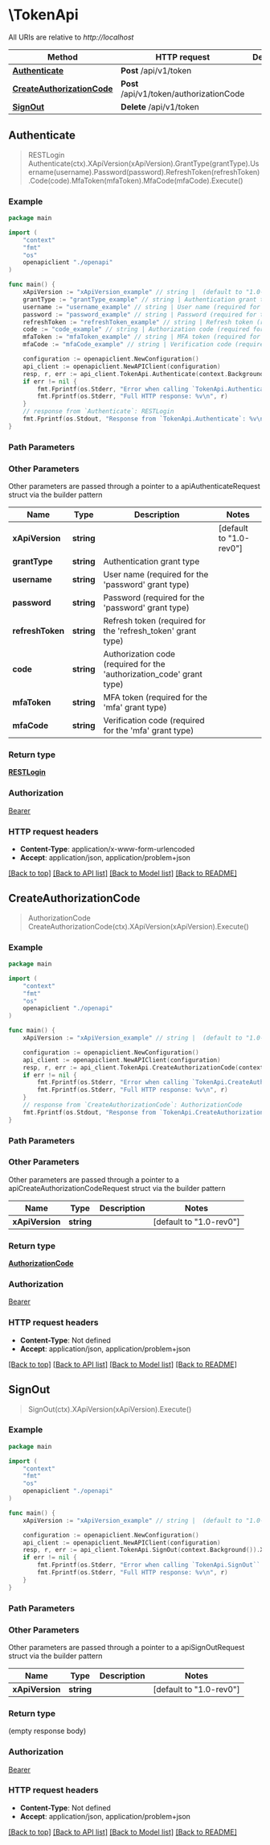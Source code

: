 # \TokenApi

All URIs are relative to *http://localhost*

Method | HTTP request | Description
------------- | ------------- | -------------
[**Authenticate**](TokenApi.md#Authenticate) | **Post** /api/v1/token | 
[**CreateAuthorizationCode**](TokenApi.md#CreateAuthorizationCode) | **Post** /api/v1/token/authorizationCode | 
[**SignOut**](TokenApi.md#SignOut) | **Delete** /api/v1/token | 



## Authenticate

> RESTLogin Authenticate(ctx).XApiVersion(xApiVersion).GrantType(grantType).Username(username).Password(password).RefreshToken(refreshToken).Code(code).MfaToken(mfaToken).MfaCode(mfaCode).Execute()



### Example

```go
package main

import (
    "context"
    "fmt"
    "os"
    openapiclient "./openapi"
)

func main() {
    xApiVersion := "xApiVersion_example" // string |  (default to "1.0-rev0")
    grantType := "grantType_example" // string | Authentication grant type
    username := "username_example" // string | User name (required for the 'password' grant type) (optional)
    password := "password_example" // string | Password (required for the 'password' grant type) (optional)
    refreshToken := "refreshToken_example" // string | Refresh token (required for the 'refresh_token' grant type) (optional)
    code := "code_example" // string | Authorization code (required for the 'authorization_code' grant type) (optional)
    mfaToken := "mfaToken_example" // string | MFA token (required for the 'mfa' grant type) (optional)
    mfaCode := "mfaCode_example" // string | Verification code (required for the 'mfa' grant type) (optional)

    configuration := openapiclient.NewConfiguration()
    api_client := openapiclient.NewAPIClient(configuration)
    resp, r, err := api_client.TokenApi.Authenticate(context.Background()).XApiVersion(xApiVersion).GrantType(grantType).Username(username).Password(password).RefreshToken(refreshToken).Code(code).MfaToken(mfaToken).MfaCode(mfaCode).Execute()
    if err != nil {
        fmt.Fprintf(os.Stderr, "Error when calling `TokenApi.Authenticate``: %v\n", err)
        fmt.Fprintf(os.Stderr, "Full HTTP response: %v\n", r)
    }
    // response from `Authenticate`: RESTLogin
    fmt.Fprintf(os.Stdout, "Response from `TokenApi.Authenticate`: %v\n", resp)
}
```

### Path Parameters



### Other Parameters

Other parameters are passed through a pointer to a apiAuthenticateRequest struct via the builder pattern


Name | Type | Description  | Notes
------------- | ------------- | ------------- | -------------
 **xApiVersion** | **string** |  | [default to &quot;1.0-rev0&quot;]
 **grantType** | **string** | Authentication grant type | 
 **username** | **string** | User name (required for the &#39;password&#39; grant type) | 
 **password** | **string** | Password (required for the &#39;password&#39; grant type) | 
 **refreshToken** | **string** | Refresh token (required for the &#39;refresh_token&#39; grant type) | 
 **code** | **string** | Authorization code (required for the &#39;authorization_code&#39; grant type) | 
 **mfaToken** | **string** | MFA token (required for the &#39;mfa&#39; grant type) | 
 **mfaCode** | **string** | Verification code (required for the &#39;mfa&#39; grant type) | 

### Return type

[**RESTLogin**](RESTLogin.md)

### Authorization

[Bearer](../README.md#Bearer)

### HTTP request headers

- **Content-Type**: application/x-www-form-urlencoded
- **Accept**: application/json, application/problem+json

[[Back to top]](#) [[Back to API list]](../README.md#documentation-for-api-endpoints)
[[Back to Model list]](../README.md#documentation-for-models)
[[Back to README]](../README.md)


## CreateAuthorizationCode

> AuthorizationCode CreateAuthorizationCode(ctx).XApiVersion(xApiVersion).Execute()



### Example

```go
package main

import (
    "context"
    "fmt"
    "os"
    openapiclient "./openapi"
)

func main() {
    xApiVersion := "xApiVersion_example" // string |  (default to "1.0-rev0")

    configuration := openapiclient.NewConfiguration()
    api_client := openapiclient.NewAPIClient(configuration)
    resp, r, err := api_client.TokenApi.CreateAuthorizationCode(context.Background()).XApiVersion(xApiVersion).Execute()
    if err != nil {
        fmt.Fprintf(os.Stderr, "Error when calling `TokenApi.CreateAuthorizationCode``: %v\n", err)
        fmt.Fprintf(os.Stderr, "Full HTTP response: %v\n", r)
    }
    // response from `CreateAuthorizationCode`: AuthorizationCode
    fmt.Fprintf(os.Stdout, "Response from `TokenApi.CreateAuthorizationCode`: %v\n", resp)
}
```

### Path Parameters



### Other Parameters

Other parameters are passed through a pointer to a apiCreateAuthorizationCodeRequest struct via the builder pattern


Name | Type | Description  | Notes
------------- | ------------- | ------------- | -------------
 **xApiVersion** | **string** |  | [default to &quot;1.0-rev0&quot;]

### Return type

[**AuthorizationCode**](AuthorizationCode.md)

### Authorization

[Bearer](../README.md#Bearer)

### HTTP request headers

- **Content-Type**: Not defined
- **Accept**: application/json, application/problem+json

[[Back to top]](#) [[Back to API list]](../README.md#documentation-for-api-endpoints)
[[Back to Model list]](../README.md#documentation-for-models)
[[Back to README]](../README.md)


## SignOut

> SignOut(ctx).XApiVersion(xApiVersion).Execute()



### Example

```go
package main

import (
    "context"
    "fmt"
    "os"
    openapiclient "./openapi"
)

func main() {
    xApiVersion := "xApiVersion_example" // string |  (default to "1.0-rev0")

    configuration := openapiclient.NewConfiguration()
    api_client := openapiclient.NewAPIClient(configuration)
    resp, r, err := api_client.TokenApi.SignOut(context.Background()).XApiVersion(xApiVersion).Execute()
    if err != nil {
        fmt.Fprintf(os.Stderr, "Error when calling `TokenApi.SignOut``: %v\n", err)
        fmt.Fprintf(os.Stderr, "Full HTTP response: %v\n", r)
    }
}
```

### Path Parameters



### Other Parameters

Other parameters are passed through a pointer to a apiSignOutRequest struct via the builder pattern


Name | Type | Description  | Notes
------------- | ------------- | ------------- | -------------
 **xApiVersion** | **string** |  | [default to &quot;1.0-rev0&quot;]

### Return type

 (empty response body)

### Authorization

[Bearer](../README.md#Bearer)

### HTTP request headers

- **Content-Type**: Not defined
- **Accept**: application/json, application/problem+json

[[Back to top]](#) [[Back to API list]](../README.md#documentation-for-api-endpoints)
[[Back to Model list]](../README.md#documentation-for-models)
[[Back to README]](../README.md)


